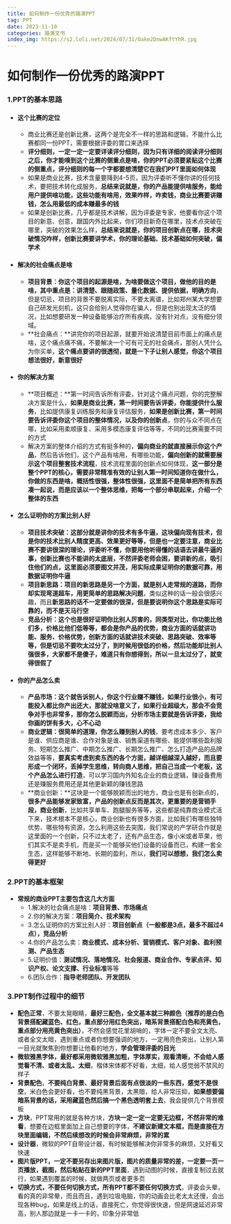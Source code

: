 ```yaml
---
title: 如何制作一份优秀的路演PPT
tag: PPT
date: 2023-11-10
categories: 路演文书
index_img: https://s2.loli.net/2024/07/31/Oake2DnwAKftYhR.jpg
---
```


# 如何制作一份优秀的路演PPT

### 1.PPT的基本思路

- #### **这个比赛的定位**

  - 商业比赛还是创新比赛，这两个是完全不一样的思路和逻辑，不能什么比赛都同一份PPT，需要根据评委的胃口来选择
  - **评分细则，一定一定一定要详读评分细则，因为只有详细的阅读评分细则之后，你才能嗅到这个比赛的侧重点是啥，你的PPT必须要紧贴这个比赛的侧重点，评分细则的每一个字都要想清楚它在我们PPT里面如何体现**
  - 如果是商业比赛，技术含量要降到4-5页，因为评委听不懂你讲的任何技术，要把技术转化成服务，**总结来说就是，你的产品能提供啥服务，能给用户提供啥功能，这些功能有啥用，效果咋样，咋卖钱，商业比赛要讲赚钱，怎么用最低的成本赚最多的钱**
  - 如果是创新比赛，几乎都是技术讲解，因为评委是专家，他要看你这个项目的新意、创意，跟国内外比起来，你们项目新奇在哪里，技术点突破在哪里，突破的效果怎么样，**总结来说就是，你的项目创新点在哪，技术突破情况咋样，创新比赛要讲学术，你的理论基础、技术基础如何突破，偏学术**

- #### **解决的社会痛点是啥**

  - **项目背景：**你这个项目的起源是啥，为啥要做这个项目，做他的目的是啥，其中**重点是：讲清楚、跟随政策、量化数据、提供依据，明确方向**，但是切忌，项目的背景不要脱离实际，不要太离谱，比如郑州某大学想要自己研发光刻机，这只会给别人觉得你在骗人，但是也别出现太泛的情况，比如想要研发一种设备能够治疗所有疾病，没有针对点，没有细分领域。
  - **社会痛点：**讲完你的项目起源，就要开始说清楚目前市面上的痛点是啥，这个痛点痛不痛，不要解决一个可有可无的社会痛点，那别人凭什么为你买单，**这个痛点要讲的很透彻，就是一下子让别人感觉，你这个项目想法很好，新意很好**
- #### **你的解决方案**

  - **项目概述：**第一时间告诉所有评委，针对这个痛点问题，你的完整解决方案是什么，**如果是商业比赛，第一时间要告诉评委，你能提供什么服务**，比如提供康复训练服务和康复评估服务，**如果是创新比赛，第一时间要告诉评委你这个项目的整体情况，以及你的创新点**，你的与众不同点在哪，比如采用柔顺康复、采用多模态康复评估等等，不同的比赛需要不同的方式
  - 解决方案的整体介绍的方式有挺多种的，**偏向商业的就直接展示你这个产品**，然后告诉他们，这个产品有啥用，有哪些功能，**偏向创新的就需要展示这个项目整套技术流程**，技术流程里面的创新点如何体现，**这一部分是整个PPT的核心，需要非常精准有效的让别人第一时间知道你在做什么，你做的东西是啥，概括性很强，整体性很强，这里面不是简单把所有东西凑一起说，而是应该以一个整体思维，把每一个部分串联起来，介绍一个整体的东西**

- #### **怎么证明你的方案比别人好**

  - **项目技术突破：**这部分就是讲你的技术有多牛逼，这块偏向现有技术，但是你的技术比别人精度更高、效果更好等等，但是也一定要注意，**商业比赛不要讲很深的理论**，评委听不懂，你要用他听得懂的话语去讲最牛逼的事，**创新比赛也不能讲的太底层**，不然评委老师会困，要讲新的点，吸引住他们的点，这里面**必须要图文并茂，用实际成果证明你的数据可靠，用数据证明你牛逼**
  - **项目新思路：**项目的新思路是另一个方面，就是别人走常规的道路，而你却实现弯道超车，用**更简单的思路解决问题**，类似这种的话一般会很感兴趣，而且**新思路的话不一定要做的很深，但是要说明你这个思路是实际可靠的，而不是天马行空**
  - **竞品分析：**这个也是很好证明你比别人厉害的，同类型对比，你功能比他们多，价格比他们低等等，都会是你产品的优势，商业方面的话就讲功能、服务、价格优势，创新方面的话就讲技术突破、思路突破、效率等等，但是**切忌不要吹太过分了，到时候用很低的价格，然后功能却比别人强很多，大家都不是傻子，难道只有你想得到，所以一旦太过分了，就变得很假了**

- #### **你的产品怎么卖**

  - **产品市场：这个就告诉别人，你这个行业赚不赚钱，**如果行业很小，有可能投入都比你产出还大，那就没啥意义了，如果行业超级大，那会不会竞争对手也非常多，那你怎么脱颖而出，分析市场**主要就是告诉评委，我给你画的饼有多大，心不心动**
  - **商业逻辑：很简单的道理，你怎么赚到别人的钱**，要考虑成本多少、客户是谁、供应商是谁、合作对象是谁、销售渠道有哪些、能提供哪些盈利服务、短期怎么推广、中期怎么推广、长期怎么推广、怎么打造产品的品牌效益等等，**要真实考虑到卖东西的各个方面，越详细越深入越好，而且要形成一个闭环，丢掉学生思维，转向商人思维，把自己当成一个老板，这个产品怎么进行打造**，可以学习国内外知名企业的商业逻辑，赚设备费用还是赚服务费用还是其他更新颖的赚钱思路
  - **商业创新：**这块是一个能够脱颖而出的地方，商业也是有创新点的，**很多产品能够发家致富，产品的创新点反而是其次，更重要的是营销手段，商业创新**，比如共享单车、跑腿服务等等，这些都是纯靠商业模式活下来，技术根本不是核心，商业创新也有很多方面，比如我们有哪些独特优势、哪些特有资源，怎么利用这些去突围，我们常说的产学研合作就是这里面的一个创新，只不过太老了，还有产品生态，像小米或者苹果，他们其实不是卖手机，而是买一个能够买他们设备的设备而已，构建一套全生态，这样能够不断地、长期的盈利，所以，**我们可以想想，我们怎么卖得更好**

### 2.PPT的基本框架

- **常规的商业PPT主要包含这几大方面**
  - 1.解决的社会痛点是啥：**项目背景、市场痛点**
  - 2.你的解决方案：**项目简介、技术架构**
  - 3.怎么证明你的方案比别人好：**项目创新点（一般都是3点，最多不超过4点），竞品分析**
  - 4.你的产品怎么卖：**商业模式、成本分析、营销模式、客户对象、盈利预测、产品生态**
  - 5.证明价值：**测试情况、落地情况、社会报道、商业合作、专家点评、知识产权、论文支撑、行业标准**等等
  - 6.团队合作：**指导老师团队、开发团队**

### 3.PPT制作过程中的细节

- **配色正常**，不要太晃眼睛，**最好三配色，全文基本就三种颜色（推荐的是白色背景搭配藏蓝色、红色，重点部分用红色突出，暗系背景搭配白色和亮黄色，重点部分用亮黄色突出）**，不然会感觉花里胡哨的，字体一定不要全文太亮、或者全文太暗，遇到重点或者你想要强调的地方，一定用亮色突出，让别人第一目光就聚焦到你想要让他看的地方，**学会管理评委的目光**
- **微软雅黑字体，最好都采用微软雅黑加粗，字体厚实，观看清晰，不会给人感觉看不清、或者太乱、太细**，楷体宋体都不好看，太细，给人感觉弱不禁风的样子
- **背景配色**，**不要纯白背景、最好背景后面有点很淡的一些东西，感觉不是很空**，米白色会更好看，也不要纯黑背景，太黑暗，给人非常压抑，**如果想要偏暗系背景的话，采用藏蓝色然后搞一个黑色透明套上去**，我会提供几个背景模板
- **方块**，PPT常用的就是各种方块，**方块一定一定一定要无边框，不然非常的难看**，想要在边框里面加上自己想要的字体，**不建议新建文本框，而是直接在方块里面编辑，不然后续想改的时候会非常麻烦，非常的累**
- **设计器**，微软的PPT自带设计器，有时候能够解决你非常多的麻烦，又好看又快速
- **图片版PPT，一定不要另存出来图片版，图片的质量非常的差，一定要一页一页播放，截图，然后粘贴在新的PPT里面**，遇到动图的时候，直接复制过去就行，如果遇到覆盖的时候，就做两页或者更多页
- **切换方式，不要任何切换方式，所有PPT都不要任何切换方式**，评委会头晕，看的真的非常晕，而且而且，遇到垃圾电脑，你的动画会比老太太还慢，会出现各种bug，如果是线上的话，直接死亡，你觉得很快速，但是网速延迟非常高，别人那边就是一卡一卡的，印象分非常低